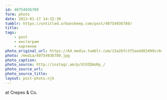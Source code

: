 ```yaml
---
id: 40754936789
form: photo
date: 2013-01-17 14:32:39
tumblr: https://untitled.urbansheep.com/post/40754936789/
title:
tags:
    - post
    - инстаграм
    - картинки
photo_original_url: https://64.media.tumblr.com/13a2bfc3f5aedd83499cc64457fd77bd/tumblr_mgrmmfRsu91qz4wzio1_640.jpg
photo: /media/40754936789.jpg
photo_caption: 
photo_source: http://instagr.am/p/UlOZQAoNy_/
photo_source_url:
photo_source_title:
layout: post-photo.njk
---
```


<p>at Crepes & Co.</p>
